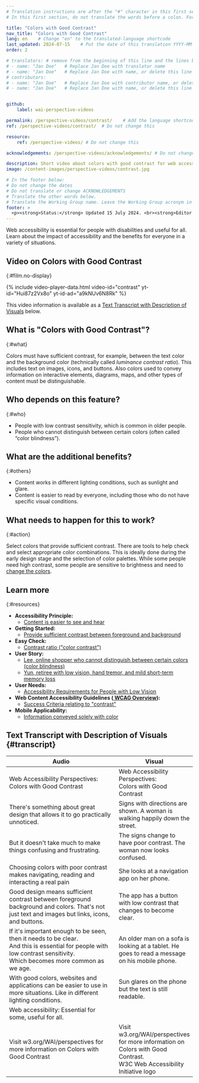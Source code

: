 ```yaml
---
# Translation instructions are after the "#" character in this first section. They are comments that do not show up in the web page. You do not need to translate the instructions after "#".
# In this first section, do not translate the words before a colon. For example, do not translate "title:". Do translate the text after "title:"

title: "Colors with Good Contrast"
nav_title: "Colors with Good Contrast"
lang: en    # Change "en" to the translated-language shortcode
last_updated: 2024-07-15    # Put the date of this translation YYYY-MM-DD (with month in the middle)
order: 2

# translators: # remove from the beginning of this line and the lines below: "# " (the hash sign and the space)
# - name: "Jan Doe"   # Replace Jan Doe with translator name
# - name: "Jan Doe"   # Replace Jan Doe with name, or delete this line if not multiple translators
# contributors:
# - name: "Jan Doe"   # Replace Jan Doe with contributor name, or delete this line if none
# - name: "Jan Doe"   # Replace Jan Doe with name, or delete this line if not multiple contributors


github:
    label: wai-perspective-videos

permalink: /perspective-videos/contrast/    # Add the language shortcode to the end, with no slash at the end. For example /path/to/file/fr
ref: /perspective-videos/contrast/  # Do not change this

resource:
    ref: /perspective-videos/ # Do not change this

acknowledgements: /perspective-videos/acknowledgements/ # Do not change this

description: Short video about colors with good contrast for web accessibility - what is it, who depends on it, and what needs to happen to make it work.
image: /content-images/perspective-videos/contrast.jpg

# In the footer below:
# Do not change the dates
# Do not translate or change ACKNOWLEDGEMENTS
# Translate the other words below.
# Translate the Working Group name. Leave the Working Group acronym in English.
footer: >
  <p><strong>Status:</strong> Updated 15 July 2024. <br><strong>Editor and project lead:</strong> <a href="https://www.w3.org/People/shadi">Shadi Abou-Zahra</a>. Developed by the <a href="https://www.w3.org/WAI/EO/">Education and Outreach Working Group (EOWG)</a> with support from the <a href="https://www.w3.org/WAI/DEV/">WAI-DEV project</a>, co-funded by the European Commission. Updated with support from the Ford Foundation. ACKNOWLEDGEMENTS.</p>
---
```


Web accessibility is essential for people with disabilities and useful for all. Learn about the impact of accessibility and the benefits for everyone in a variety of situations.

## Video on Colors with Good Contrast
{:#film.no-display}

{% include video-player-data.html
    video-id="contrast"
    yt-id="Hui87z2Vx8o"
    yt-id-ad="a9kNUv6N8Rk"
%}

This video information is available as a [Text Transcript with Description of Visuals](#transcript) below.

## What is "Colors with Good Contrast"?
{:#what}

Colors must have sufficient contrast, for example, between the text color and the background color (technically called <em>luminance contrast ratio</em>). This includes text on images, icons, and buttons. Also colors used to convey information on interactive elements, diagrams, maps, and other types of content must be distinguishable.

## Who depends on this feature?
{:#who}

-   People with low contrast sensitivity, which is common in older people.
-   People who cannot distinguish between certain colors (often called “color blindness”).

## What are the additional benefits?
{:#others}

-   Content works in different lighting conditions, such as sunlight and glare.
-   Content is easier to read by everyone, including those who do not have specific visual conditions.

## What needs to happen for this to work?
{:#action}

Select colors that provide sufficient contrast. There are tools to help check and select appropriate color combinations. This is ideally done during the early design stage and the selection of color palettes. While some people need high contrast, some people are sensitive to brightness and need to [change the colors](/perspective-videos/customizable/).

## Learn more
{:#resources}

-   **Accessibility Principle:**
    -   [Content is easier to see and hear](/fundamentals/accessibility-principles/#distinguishable)
-   **Getting Started:**
    -   [Provide sufficient contrast between foreground and background](/tips/designing/#provide-sufficient-contrast-between-foreground-and-background)
-   **Easy Check:**
    -   [Contrast ratio ("color contrast")](/test-evaluate/preliminary/#contrast)
-   **User Story:**
    -   [Lee, online shopper who cannot distinguish between certain colors (color blindness)](/people-use-web/user-stories/archived/#shopper)
    -   [Yun, retiree with low vision, hand tremor, and mild short-term memory loss](/people-use-web/user-stories/archived/#retiree)
-   **User Needs:**
    -   [Accessibility Requirements for People with Low Vision](https://www.w3.org/TR/low-vision-needs/)
-   **Web Content Accessibility Guidelines ([ WCAG  Overview](/standards-guidelines/wcag/)):**
    -   [Success Criteria relating to "contrast"](https://www.w3.org/WAI/WCAG21/quickref/?tags=contrast)
-   **Mobile Applicability:**
    -   [Information conveyed solely with color](/standards-guidelines/shared-experiences/#color)

## Text Transcript with Description of Visuals {#transcript}

<table>
  <thead>
    <tr>
      <th width="65%">Audio</th>
      <th>Visual</th>
    </tr>
  </thead>
  <tbody>
    <tr>
      <td>Web Accessibility Perspectives: Colors with Good Contrast</td>
      <td>Web Accessibility Perspectives:<br>
        Colors with Good Contrast</td>
    </tr>
    <tr>
      <td>There's something about great design that allows it to go practically unnoticed.</td>
      <td>Signs with directions are shown. A woman is walking happily down the street.</td>
    </tr>
    <tr>
      <td>But it doesn't take much to make things confusing and frustrating.</td>
      <td>The signs change to have poor contrast. The woman now looks confused.</td>
    </tr>
    <tr>
      <td>Choosing colors with poor contrast makes navigating, reading and interacting a real pain</td>
      <td>She looks at a navigation app on her phone.</td>
    </tr>
    <tr>
      <td>Good design means sufficient contrast between foreground background and colors. That's not just text and images but links, icons, and buttons.</td>
      <td>The app has a button with low contrast that changes to become clear.</td>
    </tr>
    <tr>
      <td>If it's important enough to be seen, then it needs to be clear.<br>
        And this is essential for people with low contrast sensitivity.<br>
        Which becomes more common as we age.</td>
      <td>An older man on a sofa is looking at a tablet. He goes to read a message on his mobile phone.</td>
    </tr>
    <tr>
      <td>With good colors, websites and applications can be easier to use in more situations. Like in different lighting conditions.</td>
      <td>Sun glares on the phone but the text is still readable.</td>
    </tr>
    <tr>
      <td>Web accessibility: Essential for some, useful for all.</td>
      <td>&nbsp;</td>
    </tr>
    <tr>
      <td>Visit w3.org/WAI/perspectives for more information on Colors with Good Contrast</td>
      <td>Visit<br>
        w3.org/WAI/perspectives<br>
        for more information on<br>
        Colors with Good Contrast. <br>
        W3C Web Accessibility Initiative logo</td>
    </tr>
  </tbody>
</table>
